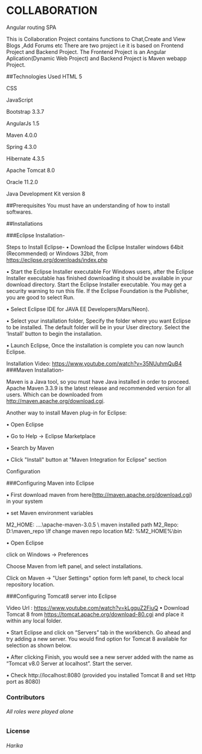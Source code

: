 # COLLABORATION
Angular routing SPA

This is Collaboration Project contains functions to Chat,Create and View Blogs ,Add Forums etc There are two project i.e it is based on Frontend Project and Backend Project. The Frontend Project is an Angular Aplication(Dynamic Web Project) and Backend Project is Maven webapp Project.

##Technologies Used HTML 5

CSS

JavaScript

Bootstrap 3.3.7

AngularJs 1.5

Maven 4.0.0

Spring 4.3.0

Hibernate 4.3.5

Apache Tomcat 8.0

Oracle 11.2.0

Java Development Kit version 8

##Prerequisites You must have an understanding of how to install softwares.

##Installations

###Eclipse Installation-

Steps to Install Eclipse-
•	Download the Eclipse Installer windows 64bit (Recommended) or Windows 32bit, from https://eclipse.org/downloads/index.php

•	Start the Eclipse Installer executable For Windows users, after the Eclipse Installer executable has finished downloading it should be available in your download directory. Start the Eclipse Installer executable. You may get a security warning to run this file. If the Eclipse Foundation is the Publisher, you are good to select Run.

•	Select Eclipse IDE for JAVA EE Developers(Mars/Neon).

•	Select your installation folder, Specify the folder where you want Eclipse to be installed. The default folder will be in your User directory. Select the ‘Install’ button to begin the installation.

•	Launch Eclipse, Once the installation is complete you can now launch Eclipse.

Installation Video: https://www.youtube.com/watch?v=35NUuhmQuB4
###Maven Installation-

Maven is a Java tool, so you must have Java installed in order to proceed. Apache Maven 3.3.9 is the latest release and recommended version for all users. Which can be downloaded from http://maven.apache.org/download.cgi.

Another way to install Maven plug-in for Eclipse:

•	Open Eclipse

•	Go to Help -> Eclipse Marketplace

•	Search by Maven

•	Click "Install" button at "Maven Integration for Eclipse" section

Configuration

###Configuring Maven into Eclipse

•	First download maven from here(http://maven.apache.org/download.cgi) in your system

•	set Maven environment variables

M2_HOME: ....\apache-maven-3.0.5 \ maven installed path M2_Repo: D:\maven_repo \If change maven repo location M2: %M2_HOME%\bin

•	Open Eclipse

click on Windows -> Preferences

Choose Maven from left panel, and select installations.

Click on Maven -> "User Settings" option form left panel, to check local repository location.

###Configuring Tomcat8 server into Eclipse

Video Url : https://www.youtube.com/watch?v=kLgquZ2FiuQ
•	Download Tomcat 8 from https://tomcat.apache.org/download-80.cgi and place it within any local folder.

•	Start Eclipse and click on “Servers” tab in the workbench. Go ahead and try adding a new server. You would find option for Tomcat 8 available for selection as shown below.

•	After clicking Finish, you would see a new server added with the name as “Tomcat v8.0 Server at localhost”. Start the server.

•	Check http://localhost:8080 (provided you installed Tomcat 8 and set Http port as 8080)
### Contributors
###### All roles were played alone 

### License
######  Harika  
